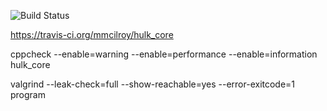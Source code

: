 ![Build Status](https://api.travis-ci.org/mmcilroy/hulk_core.png?branch=master)
  
https://travis-ci.org/mmcilroy/hulk_core

cppcheck --enable=warning --enable=performance --enable=information hulk_core

valgrind --leak-check=full --show-reachable=yes --error-exitcode=1 program
